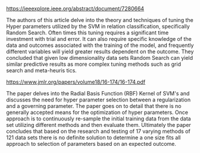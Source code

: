 https://ieeexplore.ieee.org/abstract/document/7280664

The authors of this article delve into the theory and techniques of tuning the Hyper parameters utilized by the SVM in relation classification, specifically Random Search. Often times this tuning requires a significant time investment with trial and error. It can also require specific knowledge of the data and outcomes associated with the training of the model, and frequently different variables will yield greater results dependent on the outcome. They concluded that given low dimensionality data sets Random Search can yield similar predictive results as more complex tuning methods such as grid search and meta-heuris tics.  




https://www.jmlr.org/papers/volume18/16-174/16-174.pdf

The paper delves into the Radial Basis Function (RBF) Kernel of SVM's and discusses the need for hyper parameter selection between a regularization and a governing parameter. The paper goes on to detail that there is no generally accepted means for the optimization of hyper parameters. Once approach is to continuously re-sample the initial training data from the data set utilizing different methods and then evaluate them. Ultimately the paper concludes that based on the research and testing of 17 varying methods of 121 data sets there is no definite solution to determine a one size fits all approach to selection of parameters based on an expected outcome.  
